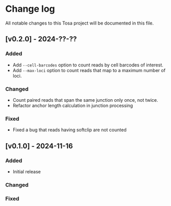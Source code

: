 # Change log

All notable changes to this Tosa project will be documented in this file.

## [v0.2.0] - 2024-??-??

### Added

- Add `--cell-barcodes` option to count reads by cell barcodes of interest.
- Add `--max-loci` option to count reads that map to a maximum number of loci.

### Changed

- Count paired reads that span the same junction only once, not twice.
- Refactor anchor length calculation in junction processing

### Fixed

- Fixed a bug that reads having softclip are not counted

## [v0.1.0] - 2024-11-16

### Added

- Initial release

### Changed

### Fixed
